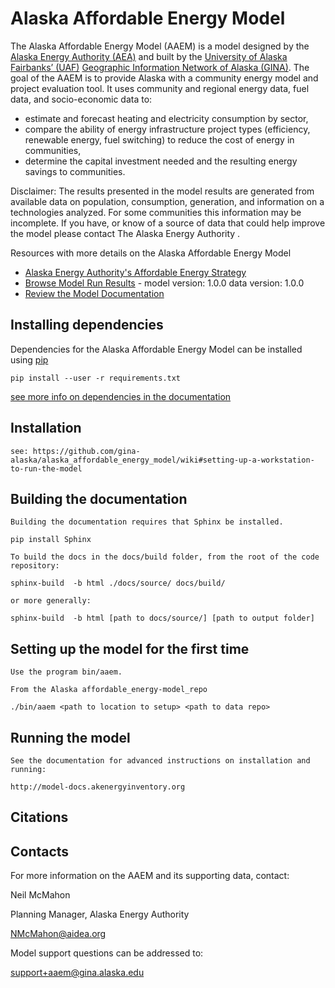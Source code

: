 # Alaska Affordable Energy Model
The Alaska Affordable Energy Model (AAEM) is a model designed by the [Alaska Energy Authority (AEA)](http://www.akenergyauthority.org) and built by the [University of Alaska Fairbanks’ (UAF)](http://uaf.edu) [Geographic Information Network of Alaska (GINA)](http://gina.alaska.edu). The goal of the AAEM is to provide Alaska with a community energy model and project evaluation tool. It uses community and regional energy data, fuel data, and socio-economic data to:

- estimate and forecast heating and electricity consumption by sector,
- compare the ability of energy infrastructure project types (efficiency, renewable energy, fuel switching) to reduce the cost of energy in communities,
- determine the capital investment needed and the resulting energy savings to communities.


Disclaimer: The results presented in the model results are generated from available data on population, consumption, generation, and information on a technologies analyzed. For some communities this information may be incomplete. If you have, or know of a source of data that could help improve the model please contact The Alaska Energy Authority .

Resources with more details on the Alaska Affordable Energy Model
- [Alaska Energy Authority's Affordable Energy Strategy](http://www.akenergyauthority.org/Policy-Planning/AlaskaAffordableEnergyStrategy)
- [Browse Model Run Results](http://model-results.akenergyinventory.org) - model version: 1.0.0 data version: 1.0.0
- [Review the Model Documentation](http://model-docs.akenergyinventory.org)


## Installing dependencies
Dependencies for the Alaska Affordable Energy Model can be installed using [pip](https://pypi.python.org/pypi/pip)

    pip install --user -r requirements.txt

 [see more info on dependencies in the documentation](http://model-docs.akenergyinventory.org/software.html)

## Installation

    see: https://github.com/gina-alaska/alaska_affordable_energy_model/wiki#setting-up-a-workstation-to-run-the-model

## Building the documentation

    Building the documentation requires that Sphinx be installed.

    pip install Sphinx

    To build the docs in the docs/build folder, from the root of the code repository:

    sphinx-build  -b html ./docs/source/ docs/build/

    or more generally:

    sphinx-build  -b html [path to docs/source/] [path to output folder]

## Setting up the model for the first time

    Use the program bin/aaem.

    From the Alaska affordable_energy-model_repo

    ./bin/aaem <path to location to setup> <path to data repo>


## Running the model

    See the documentation for advanced instructions on installation and running:

    http://model-docs.akenergyinventory.org


## Citations

## Contacts
  For more information on the AAEM and its supporting data, contact:

  Neil McMahon

  Planning Manager, Alaska Energy Authority

  NMcMahon@aidea.org

  Model support questions can be addressed to:

  support+aaem@gina.alaska.edu
